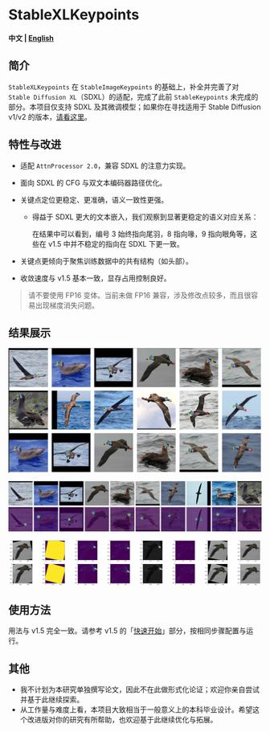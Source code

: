 # StableXLKeypoints

**中文 | [English](README_EN.md)**

## 简介

`StableXLKeypoints` 在 `StableImageKeypoints` 的基础上，补全并完善了对 `Stable Diffusion XL`（SDXL）的适配，完成了此前 `StableKeypoints` 未完成的部分。本项目仅支持 SDXL 及其微调模型；如果你在寻找适用于 Stable Diffusion v1/v2 的版本，[请看这里](https://github.com/Aloento/StableImageKeypoints/tree/v1.5)。

## 特性与改进

- 适配 `AttnProcessor 2.0`，兼容 SDXL 的注意力实现。
- 面向 SDXL 的 CFG 与双文本编码器路径优化。
- 关键点定位更稳定、更准确，语义一致性更强。

  - 得益于 SDXL 更大的文本嵌入，我们观察到显著更稳定的语义对应关系：

    在结果中可以看到，编号 3 始终指向尾羽，8 指向喙，9 指向眼角等，这些在 v1.5 中并不稳定的指向在 SDXL 下更一致。

- 关键点更倾向于聚焦训练数据中的共有结构（如头部）。
- 收敛速度与 v1.5 基本一致，显存占用控制良好。

> 请不要使用 FP16 变体。当前未做 FP16 兼容，涉及修改点较多，而且很容易出现梯度消失问题。

## 结果展示

![Results](assets/res.png)

![Keypoints](assets/keypoint.png)

![Augmentation](assets/augmentation.png)

## 使用方法

用法与 v1.5 完全一致。请参考 v1.5 的「[快速开始](https://github.com/Aloento/StableImageKeypoints/blob/v1.5/README.md#%E5%BF%AB%E9%80%9F%E5%BC%80%E5%A7%8B)」部分，按相同步骤配置与运行。

## 其他

- 我不计划为本研究单独撰写论文，因此不在此做形式化论证；欢迎你亲自尝试并基于此继续探索。
- 从工作量与难度上看，本项目大致相当于一般意义上的本科毕业设计。希望这个改进版对你的研究有所帮助，也欢迎基于此继续优化与拓展。
